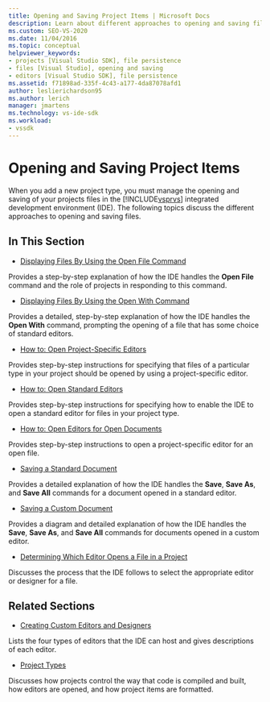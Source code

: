 ```yaml
---
title: Opening and Saving Project Items | Microsoft Docs
description: Learn about different approaches to opening and saving files for your new project type in the Visual Studio IDE.
ms.custom: SEO-VS-2020
ms.date: 11/04/2016
ms.topic: conceptual
helpviewer_keywords:
- projects [Visual Studio SDK], file persistence
- files [Visual Studio], opening and saving
- editors [Visual Studio SDK], file persistence
ms.assetid: f71898ad-335f-4c43-a177-4da87078afd1
author: leslierichardson95
ms.author: lerich
manager: jmartens
ms.technology: vs-ide-sdk
ms.workload:
- vssdk
---
```

# Opening and Saving Project Items
When you add a new project type, you must manage the opening and saving of your projects files in the [!INCLUDE[vsprvs](../../code-quality/includes/vsprvs_md.md)] integrated development environment (IDE). The following topics discuss the different approaches to opening and saving files.

## In This Section
- [Displaying Files By Using the Open File Command](../../extensibility/internals/displaying-files-by-using-the-open-file-command.md)

 Provides a step-by-step explanation of how the IDE handles the **Open File** command and the role of projects in responding to this command.

- [Displaying Files By Using the Open With Command](../../extensibility/internals/displaying-files-by-using-the-open-with-command.md)

 Provides a detailed, step-by-step explanation of how the IDE handles the **Open With** command, prompting the opening of a file that has some choice of standard editors.

- [How to: Open Project-Specific Editors](../../extensibility/how-to-open-project-specific-editors.md)

 Provides step-by-step instructions for specifying that files of a particular type in your project should be opened by using a project-specific editor.

- [How to: Open Standard Editors](../../extensibility/how-to-open-standard-editors.md)

 Provides step-by-step instructions for specifying how to enable the IDE to open a standard editor for files in your project type.

- [How to: Open Editors for Open Documents](../../extensibility/how-to-open-editors-for-open-documents.md)

 Provides step-by-step instructions to open a project-specific editor for an open file.

- [Saving a Standard Document](../../extensibility/internals/saving-a-standard-document.md)

 Provides a detailed explanation of how the IDE handles the **Save**, **Save As**, and **Save All** commands for a document opened in a standard editor.

- [Saving a Custom Document](../../extensibility/internals/saving-a-custom-document.md)

 Provides a diagram and detailed explanation of how the IDE handles the **Save**, **Save As**, and **Save All** commands for documents opened in a custom editor.

- [Determining Which Editor Opens a File in a Project](../../extensibility/internals/determining-which-editor-opens-a-file-in-a-project.md)

 Discusses the process that the IDE follows to select the appropriate editor or designer for a file.

## Related Sections
- [Creating Custom Editors and Designers](../../extensibility/creating-custom-editors-and-designers.md)

 Lists the four types of editors that the IDE can host and gives descriptions of each editor.

- [Project Types](../../extensibility/internals/project-types.md)

 Discusses how projects control the way that code is compiled and built, how editors are opened, and how project items are formatted.
